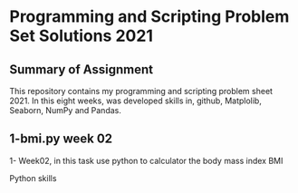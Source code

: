# Programming and Scripting Problem Set Solutions 2021

## Summary of Assignment
<p>This repository contains my programming and scripting problem sheet 2021. In this eight weeks, was developed skills in, github, Matplolib, Seaborn, NumPy and Pandas.</p>



## 1-bmi.py week 02
<p>1- Week02, in this task use python to calculator the body mass index BMI</p>
<p>Python skills</p>
